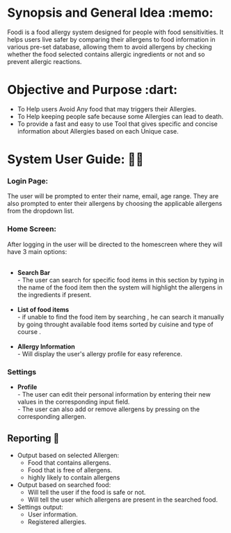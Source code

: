 </head>
<body>
  <h1>Synopsis and General Idea :memo:</h1>
  <p>Foodi is a food allergy system designed for people with food sensitivities. It helps users live safer by comparing their allergens to food information in various pre-set database, allowing them to avoid allergens by checking whether the food selected contains allergic ingredients or not and so  prevent allergic reactions.</p>

  <h1>Objective and Purpose :dart:</h1>
  <ul>
    <li>To Help users Avoid Any food that may triggers their Allergies. </li>
    <li>To Help keeping people safe because some Allergies can lead to death.</li>
    <li>To provide a fast and easy to use Tool that gives specific and concise information about Allergies based on each Unique case.</li>
  </ul>

  <h1>System User Guide: 👨‍💻</h1>
  <h3 style="font-weight: bold;">Login Page:</h3>
  The user will be prompted to enter their name, email, age range. They are also prompted to enter their allergens by choosing the applicable allergens from the dropdown list.
  <h3 style="font-weight: bold;">Home Screen:</h3>
  After logging in the user will be directed to the homescreen where they will have 3 main options:<br>
  <ul>
    <br><li><strong>Search Bar</strong><br></li>
    - The user can search for specific food items in this section by typing in the name of the food item then the system will highlight the allergens in the ingredients if present.<br>
    <br><li><strong>List of food items</strong><br></li>
    - if unable to find the food item by searching , he can search it manually by going throught available food items sorted by cuisine and type of course .<br>
    <br><li><strong>Allergy Information</strong><br></li>
    - Will display the user's allergy profile for easy reference.
  </ul>
  <h3 style="font-weight: bold;">Settings</h3>
  <ul>
    <li><strong>Profile</strong><br></li>
    - The user can edit their personal information by entering their new values in the corresponding input field.<br>
    - The user can also add or remove allergens by pressing on the corresponding allergen.<br>
  </ul>
</body>
</html>
</head>
<body>
  <h2>Reporting 📑</h2>
  
  <ul>
    <li>Output based on selected Allergen:
      <ul>
        <li>Food that contains allergens.</li>
        <li>Food that is free of allergens. </li>
        <li>highly likely to contain allergens </li>
      </ul>
      <li>Output based on searched food: 
        <ul>
            <li>Will tell the user if the food is safe or not. </li>
            <li>Will tell the user which allergens are present in the searched food. </li>
        </ul>
    <li>Settings output:
      <ul>
        <li>User information.</li>
        <li>Registered allergies. </li>
      </ul>
  </ul>
</body>
</html>



